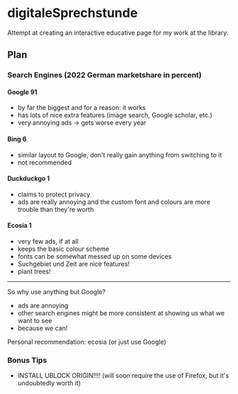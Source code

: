 # digitaleSprechstunde
Attempt at creating an interactive educative page for my work at the library.

## Plan  

### Search Engines (2022 German marketshare in percent)

#### Google 91  
- by far the biggest and for a reason: it works  
- has lots of nice extra features (image search, Google scholar, etc.)
- very annoying ads -> gets worse every year  

#### Bing 6  
- similar layout to Google, don't really gain anything from switching to it  
- not recommended

#### Duckduckgo 1  
- claims to protect privacy  
- ads are really annoying and the custom font and colours are more trouble than they're worth 

#### Ecosia 1
- very few ads, if at all  
- keeps the basic colour scheme  
- fonts can be somewhat messed up on some devices  
- Suchgebiet und Zeit are nice features!  
- plant trees!

---  

So why use anything but Google?  
- ads are annoying  
- other search engines might be more consistent at showing us what we want to see  
- because we can!  

Personal recommendation: ecosia (or just use Google)  

### Bonus Tips  
- INSTALL UBLOCK ORIGIN!!!! (will soon require the use of Firefox, but it's undoubtedly worth it)
